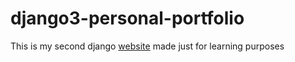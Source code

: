 # django3-personal-portfolio
This is my second django [website](https://antoniocoppe.pythonanywhere.com) made just for learning purposes 

